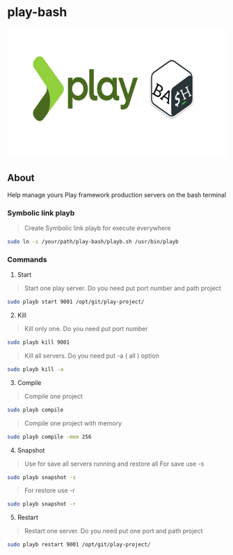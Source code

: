# play-bash

<p align="center">
  <img width="600" height="300" src="./header.png">
</p>

 
## About

Help manage yours Play framework production servers on the bash terminal

### Symbolic link playb

> Create Symbolic link playb for execute everywhere
```sh
sudo ln -s /your/path/play-bash/playb.sh /usr/bin/playb
```
 
### Commands

 1. Start 
 > Start one play server. Do you need put port number and path project
```sh
sudo playb start 9001 /opt/git/play-project/
```

 2. Kill 
 > Kill only one. Do you need put port number
```sh
sudo playb kill 9001
```

 > Kill all servers. Do you need put -a ( all ) option
```sh
sudo playb kill -a
```

 3. Compile 
 > Compile one project
```sh
sudo playb compile
```
> Compile one project with memory
```sh
sudo playb compile -mem 256
```

4. Snapshot 
> Use for save all servers running and restore all
> For save use -s
```sh
sudo playb snapshot -s
```
> For restore use -r
```sh
sudo playb snapshot -r
```

 5. Restart
 > Restart one server. Do you need put one port and path project
```sh
sudo playb restart 9001 /opt/git/play-project/
```
